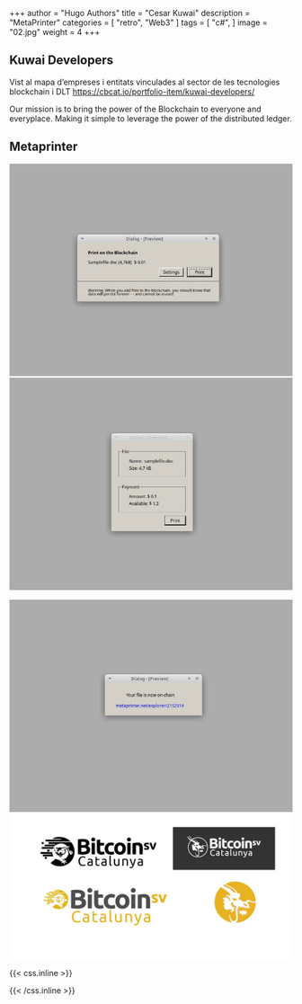 +++
author = "Hugo Authors"
title = "Cesar Kuwai"
description = "MetaPrinter"
categories = [
    "retro",
    "Web3" 
]
tags = [
    "c#",
]
image = "02.jpg"
weight = 4
+++

## Kuwai Developers

Vist al mapa d’empreses i entitats vinculades al sector de les tecnologies blockchain i DLT
https://cbcat.io/portfolio-item/kuwai-developers/

Our mission is to bring the power of the Blockchain to everyone and everyplace.
Making it simple to leverage the power of the distributed ledger.

## Metaprinter

![](02.jpg)  ![](03.jpg) 

![](01.jpg)  ![](04.jpg)   





{{< css.inline >}}
<style>
.canon { background: white; width: 100%; height: auto; }
</style>
{{< /css.inline >}}
